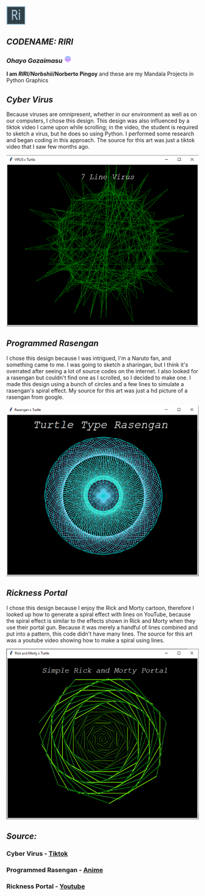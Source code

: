 <img src="https://github.com/Norbshii/Norbshii/blob/main/Images/LOGO%20Norbshii.svg" width="50"> <br /> 
## **_CODENAME: RIRI_**

### _Ohayo Gozaimasu_ <img src="https://github.com/Norbshii/Norbshii/blob/main/Images/icons8-vaporwave-64.png" width="20"> <br/>


**I am _RIRI/Norbshii_/Norberto Pingoy** and these are my Mandala Projects in Python Graphics
## **_Cyber Virus_**

Because viruses are omnipresent, whether in our environment as well as on our computers, I chose this design. This design was also influenced by a tiktok video I came upon while scrolling; in the video, the student is required to sketch a virus, but he does so using Python. I performed some research and began coding in this approach. The source for this art was just a tiktok video that I saw few months ago.

<img src="https://github.com/Norbshii/Norbshii/blob/main/Images/Cyber%20Virus.png"> <br />

## **_Programmed Rasengan_**

I chose this design because I was intrigued, I'm a Naruto fan, and something came to me. I was going to sketch a sharingan, but I think it's overrated after seeing a lot of source codes on the internet. I also looked for a rasengan but couldn't find one as I scrolled, so I decided to make one. I made this design using a bunch of circles and a few lines to simulate a rasengan's spiral effect. My source for this art was just a hd picture of a rasengan from google.

<img src="https://github.com/Norbshii/Norbshii/blob/main/Images/Programmed%20Rasengan.png"> <br />

## **_Rickness Portal_**

I chose this design because I enjoy the Rick and Morty cartoon, therefore I looked up how to generate a spiral effect with lines on YouTube, because the spiral effect is similar to the effects shown in Rick and Morty when they use their portal gun. Because it was merely a handful of lines combined and put into a pattern, this code didn't have many lines. The source for this art was a youtube video showing how to make a spiral using lines.

<img src="https://github.com/Norbshii/Norbshii/blob/main/Images/Rickness%20Portal2.png"> <br />

## _Source:_
###     Cyber Virus - [Tiktok](https://www.tiktok.com/@alex_b_idk/video/7034989681624370437?is_from_webapp=1&sender_device=pc&web_id=7075906800574547457)
###      Programmed Rasengan - [Anime](https://wallpaperaccess.com/full/620631.jpg)
###      Rickness Portal - [Youtube](https://www.youtube.com/watch?v=YrqumUkoNBY)
       
